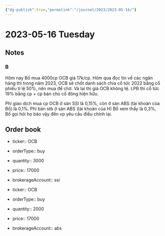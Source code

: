 ```yaml
---
{"dg-publish":true,"permalink":"/journal/2023/2023-05-16/"}
---
```


# 2023-05-16 Tuesday

## Notes

### B

Hôm nay Bố mua 4000cp OCB giá 17k/cp. Hôm qua đọc tin về các ngân hàng thì trong năm 2023, OCB sẽ chốt danh sách chia cổ tức 2022 bằng cổ phiếu tỉ lệ 50%, nên mua để chờ. Vả lại thị giá OCB không tệ.
LPB thì cổ tức 19% bằng cp + cp bán cho cổ đông hiện hữu.

Phí giao dịch mua cp OCB ở sàn SSI là 0,15%, còn ở sàn ABS (tài khoản của Bố) là 0,1%.
Phí bán stb ở sàn ABS (tài khoản của H) Bố xem thấy là 0,3%, Bố gọi hỏi họ bảo vậy đến vp yêu cầu điều chỉnh lại.

## Order book

- ticker:: OCB
- orderType:: buy
- quantity:: 3000
- price:: 17000
- brokerageAccount:: ssi

- ticker:: OCB
- orderType:: buy
- quantity:: 2000
- price:: 17000
- brokerageAccount:: abs